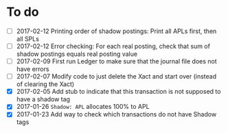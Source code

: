 # To do #

- [ ] 2017-02-12 Printing order of shadow postings: Print all APLs
  first, then all SPLs
- [ ] 2017-02-12 Error checking: For each real posting, check that sum
  of shadow postings equals real posting value
- [ ] 2017-02-09 First run Ledger to make sure that the journal file
  does not have errors
- [ ] 2017-02-07 Modify code to just delete the Xact and start over
  (instead of clearing the Xact)
- [x] 2017-02-05 Add stub to indicate that this transaction is not
  supposed to have a shadow tag
- [x] 2017-01-26 `Shadow: APL` allocates 100% to APL
- [x] 2017-01-23 Add way to check which transactions do not have Shadow
  tags
